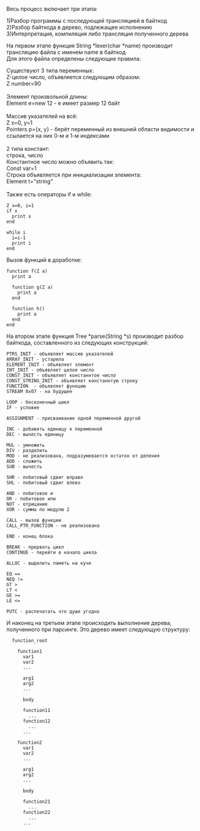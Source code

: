 Весь процесс включает три этапа:

1)Разбор программы с последующей трансляцией в байткод<br>
2)Разбор байткода в дерево, подлежащее исполнению<br>
3)Интерпретация, компиляция либо трансляция полученного дерева<br>

На первом этапе функция String *lexer(char *name) производит трансляцию файла с именем name в байткод<br>
Для этого файла определены следующие правила:<br>

Существуют 3 типа переменных:<br>
Z-целое число, объявляется следующим образом:<br>
Z number=90<br>
<br>
Элемент произвольной длины:<br>
Element e=new 12 - e имеет размер 12 байт<br>
<br>
Массив указателей на всё:<br>
Z x=0, y=1<br>
Pointers p={x, y} - берёт переменный из внешней области видимости и ссылается на них 0-м и 1-м индексами<br>
<br>
2 типа констант:<br>
строка, число<br>
Константное число можно объявить так:<br>
Const var=1<br>
Строка объявляется при инициализации элемента:<br>
Element t="string"<br>
<br>
Также есть операторы if и while:

    Z x=0, i=1
    if x
      print x
    end
    
    while i
      i=i-1
      print i
    end

Вызов функций в доработке:

    function f(Z a)
      print a
      
      function g(Z a)
        print a
      end
      
      function h()
        print a
      end
    end

На втором этапе функция Tree *parse(String *s) производит разбор байткода, составленного из следующих конструкций:

    PTRS_INIT - объявляет массив указателей
    ARRAY_INIT - устарела
    ELEMENT_INIT - объявляет элемент
    INT_INIT - объявляет целое число
    CONST_INIT - объявляет констаннтое число
    CONST_STRING_INIT - объявляет констаннтую строку
    FUNCTION  - объявляет функцию
    STREAM 0x07 - на будущее
    
    LOOP - бесконечный цикл
    IF - условие
    
    ASSIGNMENT - присваивание одной переменной другой
    
    INC - добавить единицу к переменной
    DEC - вычесть единицу
    
    MUL - умножить
    DIV - разделить
    MOD - не реализована, подразумевается остаток от деления
    ADD - сложить
    SUB - вычесть
    
    SHR - побитовый сдвиг вправо
    SHL - побитовый сдвиг влево
    
    AND - побитовое и
    OR - побитовое или
    NOT - отрицание
    XOR - сумма по модулю 2
    
    CALL - вызов функции
    CALL_PTR_FUNCTION - не реализована
    
    END - конец блока
    
    BREAK - прервать цикл
    CONTINUE - перейти в начало цикла
    
    ALLOC - выделить память на куче
    
    EQ ==
    NEQ !=
    GT >
    LT <
    GE >=
    LE <=
    
    PUTC - распечатать что душе угодно

И наконец на третьем этапе происходить выполнение дерева, полученного при парсинге. Это дерево имеет следующую структуру:

      function_root
        
        function1
          var1
          var2
          ...
          
          arg1
          arg2
          ...
          
          body
          
          function11
            ...
          function12
            ...
          ...
        
        function2
          var1
          var2
          ...
          
          arg1
          arg2
          ...
      
          body
          
          function21
            ...
          function22
            ...
          ...
